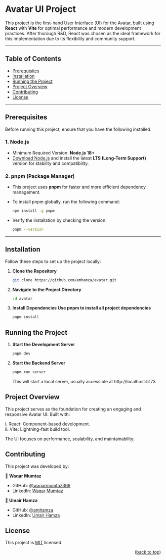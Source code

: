 # Avatar UI Project

This project is the first-hand User Interface (UI) for the Avatar, built using **React** with **Vite** for optimal performance and modern development practices. After thorough R&D, React was chosen as the ideal framework for this implementation due to its flexibility and community support.

---

## Table of Contents

- [Prerequisites](#prerequisites)
- [Installation](#installation)
- [Running the Project](#running-the-project)
- [Project Overview](#project-overview)
- [Contributing](#contributing)
- [License](#license)

---

## Prerequisites

Before running this project, ensure that you have the following installed:

### 1. **Node.js**

- Minimum Required Version: **Node.js 18+**
- [Download Node.js](https://nodejs.org/) and install the latest **LTS (Long-Term Support)** version for stability and compatibility.

### 2. **pnpm** (Package Manager)

- This project uses **pnpm** for faster and more efficient dependency management.
- To install pnpm globally, run the following command:

  ```bash
  npm install -g pnpm
  ```

- Verify the installation by checking the version:

  ```bash
  pnpm --version
  ```

---

## Installation

Follow these steps to set up the project locally:

1. **Clone the Repository**

   ```bash
   git clone https://github.com/emhamza/avatar.git
   ```

2. **Navigate to the Project Directory**

   ```bash
   cd avatar
   ```

3. **Install Dependencies Use pnpm to install all project dependencies**

   ```bash
   pnpm install
   ```

## Running the Project

1. **Start the Development Server**

   ```bash
   pnpm dev

   ```

2. **Start the Backend Server**

   ```bash
   pnpm run server

   ```

   This will start a local server, usually accessible at http://localhost:5173.

## Project Overview

This project serves as the foundation for creating an engaging and responsive Avatar UI. Built with:

i. React: Component-based development.</br>
ii. Vite: Lightning-fast build tool.</br>

The UI focuses on performance, scalability, and maintainability.

## Contributing

This project was developed by:

👤 **Waqar Mumtaz**

- GitHub: [@waqarmumtaz369](https://github.com/waqarmumtaz369)
- LinkedIn: [Waqar Mumtaz](https://www.linkedin.com/in/waqarmumtaz/)

👤 **Umair Hamza**

- GitHub: [@emhamza](https://github.com/emhamza)
- LinkedIn: [Umair Hamza](https://www.linkedin.com/in/emhamza/)

## License

This project is [MIT](./LICENSE) licensed.

<p align="right">(<a href="#avatar-ui-project">back to top</a>)</p>
